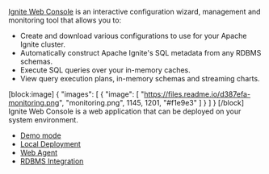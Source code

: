 [Ignite Web Console](https://console.gridgain.com/) is an interactive configuration wizard, management and monitoring tool that allows you to:
* Create and download various configurations to use for your Apache Ignite cluster.
* Automatically construct Apache Ignite's SQL metadata from any RDBMS schemas.
* Execute SQL queries over your in-memory caches.
*  View query execution plans, in-memory schemas and streaming charts.

[block:image]
{
  "images": [
    {
      "image": [
        "https://files.readme.io/d387efa-monitoring.png",
        "monitoring.png",
        1145,
        1201,
        "#f1e9e3"
      ]
    }
  ]
}
[/block]
Ignite Web Console is a web application that can be deployed on your system environment.

* [Demo mode](doc:demo-mode) 
* [Local Deployment](doc:local-deployment)
* [Web Agent](doc:web-agent) 
* [RDBMS Integration](https://apacheignite-mix.readme.io/docs/web-console)